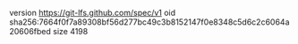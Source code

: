 version https://git-lfs.github.com/spec/v1
oid sha256:7664f0f7a89308bf56d277bc49c3b8152147f0e8348c5d6c2c6064a20606fbed
size 4198
